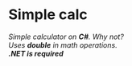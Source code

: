# Simple calc

*Simple calculator on ___C#___. Why not?*<br>
*Uses **double** in math operations.*<br>
***.NET is required***
